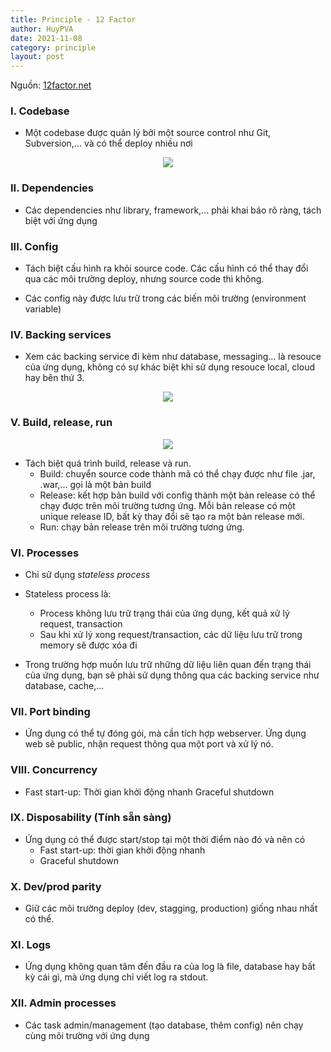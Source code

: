 ```yaml
---
title: Principle - 12 Factor
author: HuyPVA
date: 2021-11-08
category: principle
layout: post
---
```


Nguồn: [12factor.net](https://12factor.net/)

### I. Codebase

- Một codebase được quản lý bởi một source control như Git, Subversion,... và có thể deploy nhiều nơi

<div align="center">
    <img src="../assets/images/principle/12factor/codebase-deploys.png"/>
</div>

### II. Dependencies

- Các dependencies như library, framework,... phải khai báo rõ ràng, tách biệt với ứng dụng

### III. Config

- Tách biệt cấu hình ra khỏi source code. Các cấu hình có thể thay đổi qua các môi trường deploy, nhưng source code thì không.

- Các config này được lưu trữ trong các biến môi trường (environment variable)

### IV. Backing services

- Xem các backing service đi kèm như database, messaging... là resouce của ứng dụng, không có sự khác biệt khi sử dụng resouce local, cloud hay bên thứ 3.

<div align="center">
    <img src="../assets/images/principle/12factor/attached-resources.png"/>
</div>

### V. Build, release, run

<div align="center">
    <img src="../assets/images/principle/12factor/build_release_run.png"/>
</div>

- Tách biệt quá trình build, release và run.
    - Build: chuyển source code thành mã có thể chạy được như file .jar, .war,... gọi là một bản build
    - Release: kết hợp bản build với config thành một bản release có thể chạy được trên môi trường tương ứng. Mỗi bản release có một unique release ID, bất kỳ thay đổi sẽ tạo ra một bản release mới.
    - Run: chạy bản release trên môi trường tương ứng.

### VI. Processes

- Chỉ sử dụng *stateless process*

- Stateless process là:
    - Process không lưu trữ trạng thái của ứng dụng, kết quả xử lý request, transaction
    - Sau khi xử lý xong request/transaction, các dữ liệu lưu trữ trong memory sẽ được xóa đi

- Trong trường hợp muốn lưu trữ những dữ liệu liên quan đến trạng thái của ứng dụng, bạn sẽ phải sử dụng thông qua các backing service như database, cache,...

### VII. Port binding

- Ứng dụng có thể tự đóng gói, mà cần tích hợp webserver. Ứng dụng web sẽ public, nhận request thông qua một port và xử lý nó.

### VIII. Concurrency

- Fast start-up: Thời gian khởi động nhanh
  Graceful shutdown

### IX. Disposability (Tính sẵn sàng)

- Ứng dụng có thể được start/stop tại một thời điểm nào đó và nên có
    - Fast start-up: thời gian khởi động nhanh
    - Graceful shutdown

### X. Dev/prod parity

- Giữ các môi trường deploy (dev, stagging, production) giống nhau nhất có thể.

### XI. Logs

- Ứng dụng không quan tâm đến đầu ra của log là file, database hay bất kỳ cái gì, mà ứng dụng chỉ viết log ra stdout.

### XII. Admin processes

- Các task admin/management (tạo database, thêm config) nên chạy cùng môi trường với ứng dụng  